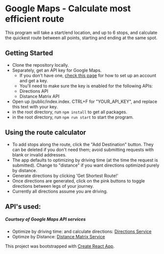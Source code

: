 # Google Maps - Calculate most efficient route

This program will take a start/end location, and up to 6 stops, and calculate the quickest route between all points, starting and ending at the same spot.

## Getting Started
- Clone the repository locally.
- Separately, get an API key for Google Maps.
    - If you don't have one, [check this page](https://developers.google.com/maps/documentation/javascript/get-api-key) for how to set up an account and get a key.
    - You'll need to make sure the key is enabled for the following APIs:
    - Directions API
    - Distance Matrix API
- Open up /public/index.index. CTRL+F for "YOUR_API_KEY", and replace this text with your key.
- in the root directory, run `npm install` to get all packages.
- in the root directory, run `npm run start` to start the program.

## Using the route calculator

- To add stops along the route, click the "Add Destination" button. They can be deleted if you don't need them; avoid submitting requests with blank or invalid addresses.
- The app defaults to optimizing by driving time (at the time the request is submitted). Change to "distance" if you want directions optimized purely by distance.
- Generate directions by clicking 'Get Shortest Route!'
- Once directions are generated, click on the pink buttons to toggle directions between legs of your journey.
- Currently all directions assume you are driving.

## API's used:
##### Courtsey of Google Maps API services
- Optimize by driving time: and calculate directions: [Directions Service](https://developers.google.com/maps/documentation/javascript/directions)
- Optimze by Distance: [Distance Matrix Service](https://developers.google.com/maps/documentation/javascript/distancematrix)


This project was bootstrapped with [Create React App](https://github.com/facebook/create-react-app).